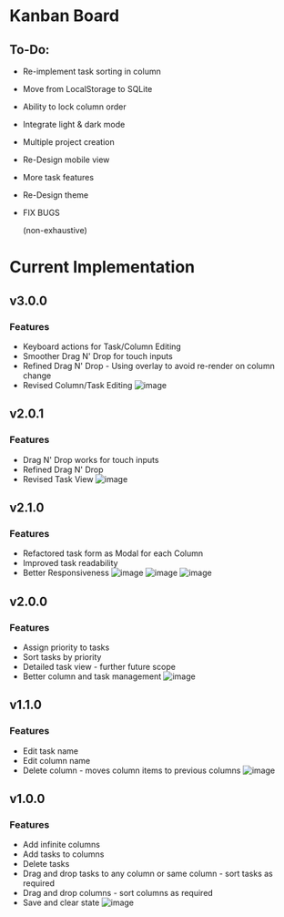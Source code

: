 # Kanban Board

## To-Do:
- Re-implement task sorting in column
- Move from LocalStorage to SQLite
- Ability to lock column order
- Integrate light & dark mode
- Multiple project creation
- Re-Design mobile view
- More task features
- Re-Design theme
- FIX BUGS

  (non-exhaustive)
  
# Current Implementation

## v3.0.0
   ### Features
  - Keyboard actions for Task/Column Editing
  - Smoother Drag N' Drop for touch inputs
  - Refined Drag N' Drop - Using overlay to avoid re-render on column change
  - Revised Column/Task Editing
    ![image](https://github.com/user-attachments/assets/3ca8e0f9-3113-4050-b4bb-19218ade5f78)



## v2.0.1
   ### Features
  - Drag N' Drop works for touch inputs
  - Refined Drag N' Drop
  - Revised Task View
  ![image](https://github.com/user-attachments/assets/10363059-634f-46da-b41f-fa3525d82d32)

## v2.1.0
   ### Features
  - Refactored task form as Modal for each Column
  - Improved task readability
  - Better Responsiveness
  ![image](https://github.com/user-attachments/assets/18900c22-67bf-4173-9d65-e782b9b564b8)
  ![image](https://github.com/user-attachments/assets/6c0bee63-9e26-41f3-be49-127f3eb075f3)
  ![image](https://github.com/user-attachments/assets/09ac20ee-5d3f-443c-a330-8781b66b4ddc)

## v2.0.0
   ### Features
  - Assign priority to tasks
  - Sort tasks by priority
  - Detailed task view - further future scope
  - Better column and task management
  ![image](https://github.com/user-attachments/assets/cf6493e9-9ad2-481c-acd9-4d4eef7aa3c5)


## v1.1.0
   ### Features
  - Edit task name
  - Edit column name
  - Delete column - moves column items to previous columns
  ![image](https://github.com/user-attachments/assets/677c7c67-a34c-41df-b81e-822a73532f2c)

## v1.0.0
  ### Features
  - Add infinite columns
  - Add tasks to columns
  - Delete tasks
  - Drag and drop tasks to any column or same column - sort tasks as required
  - Drag and drop columns - sort columns as required
  - Save and clear state
  ![image](https://github.com/user-attachments/assets/cb887e10-4eee-4b18-a1da-d4a6d36e6c7b)
